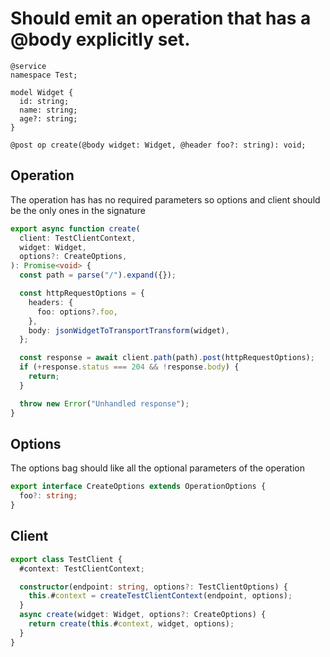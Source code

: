 # Should emit an operation that has a @body explicitly set.

```tsp
@service
namespace Test;

model Widget {
  id: string;
  name: string;
  age?: string;
}

@post op create(@body widget: Widget, @header foo?: string): void;
```

## Operation

The operation has has no required parameters so options and client should be the only ones in the signature

```ts src/api/testClientOperations.ts function create
export async function create(
  client: TestClientContext,
  widget: Widget,
  options?: CreateOptions,
): Promise<void> {
  const path = parse("/").expand({});

  const httpRequestOptions = {
    headers: {
      foo: options?.foo,
    },
    body: jsonWidgetToTransportTransform(widget),
  };

  const response = await client.path(path).post(httpRequestOptions);
  if (+response.status === 204 && !response.body) {
    return;
  }

  throw new Error("Unhandled response");
}
```

## Options

The options bag should like all the optional parameters of the operation

```ts src/api/testClientOperations.ts interface CreateOptions
export interface CreateOptions extends OperationOptions {
  foo?: string;
}
```

## Client

```ts src/testClient.ts class TestClient
export class TestClient {
  #context: TestClientContext;

  constructor(endpoint: string, options?: TestClientOptions) {
    this.#context = createTestClientContext(endpoint, options);
  }
  async create(widget: Widget, options?: CreateOptions) {
    return create(this.#context, widget, options);
  }
}
```
